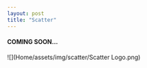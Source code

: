 ```yaml
---
layout: post
title: "Scatter"
---
```


#### COMING SOON...

![](Home/assets/img/scatter/Scatter Logo.png)
